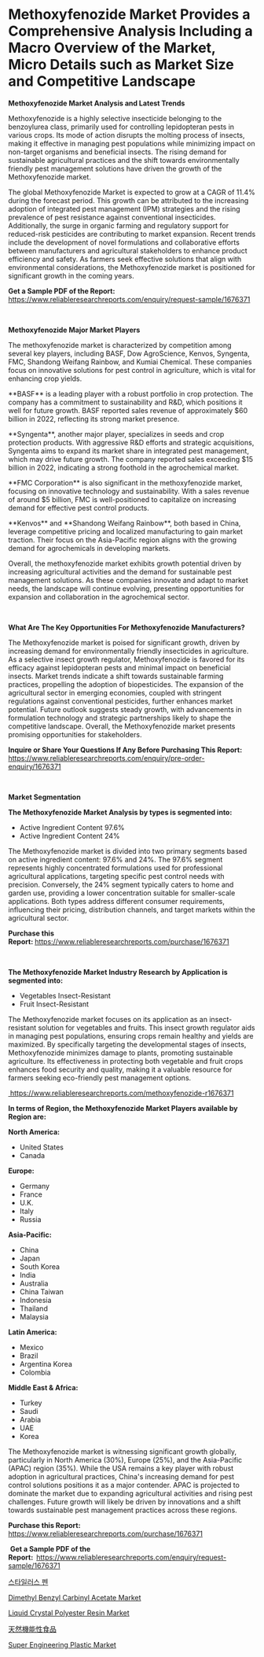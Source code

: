 <p><h1>Methoxyfenozide Market Provides a Comprehensive Analysis Including a Macro Overview of the Market, Micro Details such as Market Size and Competitive Landscape</h1></p><p><strong>Methoxyfenozide Market Analysis and Latest Trends</strong></p>
<p><p>Methoxyfenozide is a highly selective insecticide belonging to the benzoylurea class, primarily used for controlling lepidopteran pests in various crops. Its mode of action disrupts the molting process of insects, making it effective in managing pest populations while minimizing impact on non-target organisms and beneficial insects. The rising demand for sustainable agricultural practices and the shift towards environmentally friendly pest management solutions have driven the growth of the Methoxyfenozide market.</p><p>The global Methoxyfenozide Market is expected to grow at a CAGR of 11.4% during the forecast period. This growth can be attributed to the increasing adoption of integrated pest management (IPM) strategies and the rising prevalence of pest resistance against conventional insecticides. Additionally, the surge in organic farming and regulatory support for reduced-risk pesticides are contributing to market expansion. Recent trends include the development of novel formulations and collaborative efforts between manufacturers and agricultural stakeholders to enhance product efficiency and safety. As farmers seek effective solutions that align with environmental considerations, the Methoxyfenozide market is positioned for significant growth in the coming years.</p></p>
<p><strong>Get a Sample PDF of the Report:&nbsp;</strong> <a href="https://www.reliableresearchreports.com/enquiry/request-sample/1676371?utm_campaign=38&utm_medium=2&utm_source=Github&utm_content=ia&utm_term=02042025&utm_id=methoxyfenozide">https://www.reliableresearchreports.com/enquiry/request-sample/1676371</a></p>
<p>&nbsp;</p>
<p><strong>Methoxyfenozide Major Market Players</strong></p>
<p><p>The methoxyfenozide market is characterized by competition among several key players, including BASF, Dow AgroScience, Kenvos, Syngenta, FMC, Shandong Weifang Rainbow, and Kumiai Chemical. These companies focus on innovative solutions for pest control in agriculture, which is vital for enhancing crop yields.</p><p>**BASF** is a leading player with a robust portfolio in crop protection. The company has a commitment to sustainability and R&D, which positions it well for future growth. BASF reported sales revenue of approximately $60 billion in 2022, reflecting its strong market presence.</p><p>**Syngenta**, another major player, specializes in seeds and crop protection products. With aggressive R&D efforts and strategic acquisitions, Syngenta aims to expand its market share in integrated pest management, which may drive future growth. The company reported sales exceeding $15 billion in 2022, indicating a strong foothold in the agrochemical market.</p><p>**FMC Corporation** is also significant in the methoxyfenozide market, focusing on innovative technology and sustainability. With a sales revenue of around $5 billion, FMC is well-positioned to capitalize on increasing demand for effective pest control products.</p><p>**Kenvos** and **Shandong Weifang Rainbow**, both based in China, leverage competitive pricing and localized manufacturing to gain market traction. Their focus on the Asia-Pacific region aligns with the growing demand for agrochemicals in developing markets.</p><p>Overall, the methoxyfenozide market exhibits growth potential driven by increasing agricultural activities and the demand for sustainable pest management solutions. As these companies innovate and adapt to market needs, the landscape will continue evolving, presenting opportunities for expansion and collaboration in the agrochemical sector.</p></p>
<p>&nbsp;</p>
<p><strong>What Are The Key Opportunities For Methoxyfenozide Manufacturers?</strong></p>
<p><p>The Methoxyfenozide market is poised for significant growth, driven by increasing demand for environmentally friendly insecticides in agriculture. As a selective insect growth regulator, Methoxyfenozide is favored for its efficacy against lepidopteran pests and minimal impact on beneficial insects. Market trends indicate a shift towards sustainable farming practices, propelling the adoption of biopesticides. The expansion of the agricultural sector in emerging economies, coupled with stringent regulations against conventional pesticides, further enhances market potential. Future outlook suggests steady growth, with advancements in formulation technology and strategic partnerships likely to shape the competitive landscape. Overall, the Methoxyfenozide market presents promising opportunities for stakeholders.</p></p>
<p><strong>Inquire or Share Your Questions If Any Before Purchasing This Report:</strong> <a href="https://www.reliableresearchreports.com/enquiry/pre-order-enquiry/1676371?utm_campaign=38&utm_medium=2&utm_source=Github&utm_content=ia&utm_term=02042025&utm_id=methoxyfenozide">https://www.reliableresearchreports.com/enquiry/pre-order-enquiry/1676371</a></p>
<p>&nbsp;</p>
<p><strong>Market Segmentation</strong></p>
<p><strong>The Methoxyfenozide Market Analysis by types is segmented into:</strong></p>
<p><ul><li>Active Ingredient Content 97.6%</li><li>Active Ingredient Content 24%</li></ul></p>
<p><p>The Methoxyfenozide market is divided into two primary segments based on active ingredient content: 97.6% and 24%. The 97.6% segment represents highly concentrated formulations used for professional agricultural applications, targeting specific pest control needs with precision. Conversely, the 24% segment typically caters to home and garden use, providing a lower concentration suitable for smaller-scale applications. Both types address different consumer requirements, influencing their pricing, distribution channels, and target markets within the agricultural sector.</p></p>
<p><strong>Purchase this Report:&nbsp;</strong><a href="https://www.reliableresearchreports.com/purchase/1676371?utm_campaign=38&utm_medium=2&utm_source=Github&utm_content=ia&utm_term=02042025&utm_id=methoxyfenozide">https://www.reliableresearchreports.com/purchase/1676371</a></p>
<p>&nbsp;</p>
<p><strong>The Methoxyfenozide Market Industry Research by Application is segmented into:</strong></p>
<p><ul><li>Vegetables Insect-Resistant</li><li>Fruit Insect-Resistant</li></ul></p>
<p><p>The Methoxyfenozide market focuses on its application as an insect-resistant solution for vegetables and fruits. This insect growth regulator aids in managing pest populations, ensuring crops remain healthy and yields are maximized. By specifically targeting the developmental stages of insects, Methoxyfenozide minimizes damage to plants, promoting sustainable agriculture. Its effectiveness in protecting both vegetable and fruit crops enhances food security and quality, making it a valuable resource for farmers seeking eco-friendly pest management options.</p></p>
<p><a href="https://www.reliableresearchreports.com/methoxyfenozide-r1676371?utm_campaign=38&utm_medium=2&utm_source=Github&utm_content=ia&utm_term=02042025&utm_id=methoxyfenozide">&nbsp;https://www.reliableresearchreports.com/methoxyfenozide-r1676371</a></p>
<p><strong>In terms of Region, the Methoxyfenozide Market Players available by Region are:</strong></p>
<p>
    <p> <strong> North America: </strong>
        <ul>
            <li>United States</li>
            <li>Canada</li>
        </ul>
        </p> 
    <p> <strong> Europe: </strong>
        <ul>
            <li>Germany</li>
            <li>France</li>
            <li>U.K.</li>
            <li>Italy</li>
            <li>Russia</li>
        </ul>
        </p> 
    <p> <strong> Asia-Pacific: </strong>
        <ul>
            <li>China</li>
            <li>Japan</li>
            <li>South Korea</li>
            <li>India</li>
            <li>Australia</li>
            <li>China Taiwan</li>
            <li>Indonesia</li>
            <li>Thailand</li>
            <li>Malaysia</li>
        </ul>
        </p> 
    <p> <strong> Latin America: </strong>
        <ul>
            <li>Mexico</li>
            <li>Brazil</li>
            <li>Argentina Korea</li>
            <li>Colombia</li>
        </ul>
        </p> 
    <p> <strong> Middle East & Africa: </strong>
        <ul>
            <li>Turkey</li>
            <li>Saudi</li>
            <li>Arabia</li>
            <li>UAE</li>
            <li>Korea</li>
        </ul>
    </p>
    </p>
<p><p>The Methoxyfenozide market is witnessing significant growth globally, particularly in North America (30%), Europe (25%), and the Asia-Pacific (APAC) region (35%). While the USA remains a key player with robust adoption in agricultural practices, China's increasing demand for pest control solutions positions it as a major contender. APAC is projected to dominate the market due to expanding agricultural activities and rising pest challenges. Future growth will likely be driven by innovations and a shift towards sustainable pest management practices across these regions.</p></p>
<p><strong>Purchase this Report: </strong><a href="https://www.reliableresearchreports.com/purchase/1676371?utm_campaign=38&utm_medium=2&utm_source=Github&utm_content=ia&utm_term=02042025&utm_id=methoxyfenozide">https://www.reliableresearchreports.com/purchase/1676371</a></p>
<p>&nbsp;<strong>Get a Sample PDF of the Report:&nbsp;&nbsp;</strong><a href="https://www.reliableresearchreports.com/enquiry/request-sample/1676371?utm_campaign=38&utm_medium=2&utm_source=Github&utm_content=ia&utm_term=02042025&utm_id=methoxyfenozide">https://www.reliableresearchreports.com/enquiry/request-sample/1676371</a></p>
<p><strong></strong></p>
<p><p><a href="https://github.com/laholand/Market-Research-Report-List-7/blob/main/837825651477.md?utm_campaign=38&utm_medium=2&utm_source=Github&utm_content=ia&utm_term=02042025&utm_id=methoxyfenozide">스타일러스 펜</a></p><p><a href="https://github.com/decockogbaro25/Market-Research-Report-List-1/blob/main/dimethyl-benzyl-carbinyl-acetate-market.md?utm_campaign=38&utm_medium=2&utm_source=Github&utm_content=ia&utm_term=02042025&utm_id=methoxyfenozide">Dimethyl Benzyl Carbinyl Acetate Market</a></p><p><a href="https://github.com/uldularido/Market-Research-Report-List-1/blob/main/liquid-crystal-polyester-resin-market.md?utm_campaign=38&utm_medium=2&utm_source=Github&utm_content=ia&utm_term=02042025&utm_id=methoxyfenozide">Liquid Crystal Polyester Resin Market</a></p><p><a href="https://github.com/mohamedbakry57/Market-Research-Report-List-7/blob/main/605220851330.md?utm_campaign=38&utm_medium=2&utm_source=Github&utm_content=ia&utm_term=02042025&utm_id=methoxyfenozide">天然機能性食品</a></p><p><a href="https://github.com/panciujoslin3/Market-Research-Report-List-1/blob/main/super-engineering-plastic-market.md?utm_campaign=38&utm_medium=2&utm_source=Github&utm_content=ia&utm_term=02042025&utm_id=methoxyfenozide">Super Engineering Plastic Market</a></p></p>
